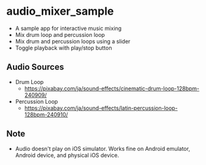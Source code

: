 # audio_mixer_sample

* A sample app for interactive music mixing
* Mix drum loop and percussion loop
* Mix drum and percussion loops using a slider
* Toggle playback with play/stop button

## Audio Sources

* Drum Loop
  * <https://pixabay.com/ja/sound-effects/cinematic-drum-loop-128bpm-240909/>
* Percussion Loop
  * <https://pixabay.com/ja/sound-effects/latin-percussion-loop-128bpm-240910/>

## Note

* Audio doesn't play on iOS simulator. Works fine on Android emulator, Android device, and physical iOS device.